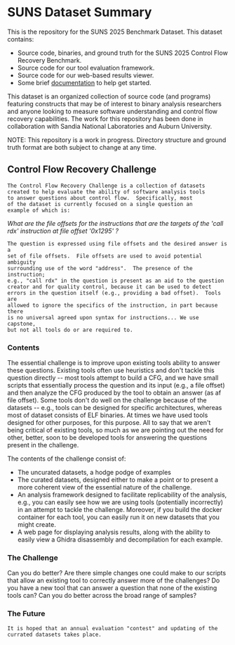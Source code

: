 # SUNS Dataset Summary

This is the repository for the SUNS 2025 Benchmark Dataset. This dataset contains:

- Source code, binaries, and ground truth for the SUNS 2025 Control Flow Recovery Benchmark.
- Source code for our tool evaluation framework.
- Source code for our web-based results viewer.
- Some brief [documentation](docs/control_flow_recovery/ToC.md) to help get started.

This dataset is an organized collection of source code (and programs) featuring constructs that may be of interest to binary analysis researchers and anyone looking to measure software understanding and control flow recovery capabilities. The work for this repository has been done in collaboration with Sandia National Laboratories and Auburn University.

NOTE: This repository is a work in progress. Directory structure and ground truth format are both subject to change at any time.

## Control Flow Recovery Challenge

    The Control Flow Recovery Challenge is a collection of datasets
    created to help evaluate the ability of software analysis tools
    to answer questions about control flow.  Specifically, most
    of the dataset is currently focused on a single question an
    example of which is:

<em>What are the file offsets for the instructions that are the targets of the 'call rdx' instruction at file offset '0x1295' ?</em>

    The question is expressed using file offsets and the desired answer is a
    set of file offsets.  File offsets are used to avoid potential ambiguity
    surrounding use of the word "address".  The presence of the instruction;
    e.g., "call rdx" in the question is present as an aid to the question
    creator and for quality control, because it can be used to detect
    errors in the question itself (e.g., providing a bad offset).  Tools are
    allowed to ignore the specifics of the instruction, in part because there
    is no universal agreed upon syntax for instructions... We use capstone,
    but not all tools do or are required to.
 
### Contents

The essential challenge is to improve upon existing tools ability to answer
    these questions.  Existing tools often use heuristics and don't tackle
    this question directly -- most tools attempt to build a CFG, and we have
    small scripts that essentially process the question and its input
    (e.g., a file offset) and then analyze the CFG produced by the tool to
    obtain an answer (as af file offset).  Some tools don't do well on the
    challenge because of the datasets -- e.g., tools can be designed for
    specific architectures, whereas most of dataset consists of ELF binaries.
    At times we have used tools designed for other purposes, for this purpose.
    All to say that we aren't being critical of existing tools, so much as
    we are pointing out the need for other, better, soon to be developed tools
    for answering the questions present in the challenge.

The contents of the challenge consist of:

- The uncurated datasets, a hodge podge of examples
- The curated datasets, designed either to make a point or to present
	a more coherent view of the essential nature of the challenge.
- An analysis framework designed to facilitate replicability of
	the analysis, e.g., you can easily see how we are using tools
	(potentially incorrectly) in an attempt to tackle the challenge.
	Moreover, if you build the docker container for each tool, you can
	easily run it on new datasets that you might create.
- A web page for displaying analysis results, along with the
	ability to easily view a Ghidra disassembly and decompilation for each
	example.

### The Challenge

Can you do better?  Are there simple changes one could make to our scripts
    that allow an existing tool to correctly answer more of the challenges?
    Do you have a new tool that can answer a question that none of the existing
    tools can? Can you do better across the broad range of samples?

### The Future
    It is hoped that an annual evaluation "contest" and updating of the
    currated datasets takes place.
    
